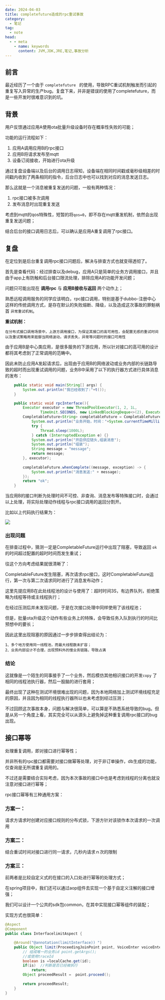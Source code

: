 ```yaml
---
date: 2024-04-03
title: completefuture造成的rpc重试事故
category: 
  - 笔记
tag:
  - note
head:
  - - meta
    - name: keywords
      content: JVM,JDK,JRE,笔记,事故分析
---
```

## 前言

最近经历了一个由于 `completefuture ` 的使用，导致RPC重试机制触发而引起的重复写入异常的生产bug。复盘下来，并非是错误的使用了completefuture，而是一些开发时很难意识到的坑。

## 背景

用户反馈通过应用A使用ota批量升级设备时存在概率性失败的可能；

功能的运行流程如下：

1. 应用A调用应用B的rpc接口
2. 应用B将请求发布至mqtt
3. 设备订阅接收，开始进行ota升级

通过复盘设备端以及后台的调用日志得知，设备端在相同时间戳或毫秒级相差的时间戳内收到了两条相同的指令，后台日志中也可以找到对应的消息发送日志。

那么这就是一个消息被重复发送的问题，一般有两种情况：

1. rpc接口被多次调用
2. 发布消息时出现重复发送

考虑到mqtt的qos特殊性，短暂的将`qos=0`，即不存在mqtt重发机制，依然会出现重复发送问题；

结合后台的接口调用日志后，可以确认是应用A重复调用了rpc接口。

## 复盘

在定位到是后台重复调用rpc接口问题后，解决与排查方式也就变得透彻了。

首先是查看代码：经过排查以及debug，应用A只是简单的业务方调用接口，并且由于app上有防触和后台接口限流处理，排除应用A的功能开发问题；

问题只可能出现在 **调用rpc** 与 **应用B接收与返回** 两个动作上；

熟悉远程调用服务的同学应该明白，rpc接口调用，特别是基于dubbo-注册中心这样的传统调用方式，是存在默认的失败熔断、降级，以及造成这次事故的罪魁祸首 `异常重试机制`。

**重试机制：**

```
在分布式接口调用场景中，上游方调用接口，为保证其接口的高可用性，会配置无感的重试时间以及重试策略用来抵御当网络波动，请求丢失，异常等问题时的接口可用性
```

由于应用B是中心类应用，是很多服务的下游应用，所以针对接口的高可用的设计都将其考虑到了正常调用的范畴中。

因此未防止应用A发起请求后，出现由于应用B的网络波动或业务内部的长链路导致的超时而出现重试调用的问题，业务B中采用了以下的执行器方式进行具体消息的发布：

```java
    public static void main(String[] args) {
		System.out.println("我已经收到了:"+t());
    }

	public static void rpcInterface(){
        Executor executor = new ThreadPoolExecutor(1, 2, 1L,
                TimeUnit.SECONDS, new LinkedBlockingDeque<>(2), Executors.defaultThreadFactory(), new ThreadPoolExecutor.CallerRunsPolicy());
        CompletableFuture<String> completableFuture = CompletableFuture.supplyAsync(() -> {
            System.out.println("业务开始，时间："+System.currentTimeMillis());
            try {
                Thread.sleep(1000L);
            } catch (InterruptedException e) {}
            System.out.println("开启供应链头,组装消息");
            System.out.println("组装");
            String message = "message";
            return message;
        }, executor);
		
        completableFuture.whenComplete((message, exception) -> {
            System.out.println("消息发送:" + message);
        });
        return "ok";
    }
```

当应用B的接口判断为处理时间不可控、非查询、消息发布等特殊接口时，会通过以上处理，将实际处理动作线程与rpc接口调用的返回分割开。

比如以上代码执行结果为：

![](https://leyunone-img.oss-cn-hangzhou.aliyuncs.com/image/2024-04-04/7c9c9a0a-922d-4773-b611-0570c2ccfafa.png)

### 出现问题

在排查过程中，猜测一定是CompletableFuture运行中出现了阻塞，导致返回 `ok` 的时间超过配置的超时时间而发生重试；

往这个方向考虑结果就很清晰了：

CompletableFuture发生阻塞，再次请求rpc接口，这时CompletableFuture运行，第一次与第二次请求同时进行了消息发布动作；

这里先提应用B在此处线程池的设计与使用了：超时时间3S，有边界队列，拒绝策略为线程等待或主线程执行；

在经过压测后并未发现问题，于是在次接口处理中同样使用了该线程池；

但是，批量ota升级这个动作有些业务上的特殊，会导致任务入队到执行的时间比预想中的要长；

因此这里出现阻塞的原因通过一步步排查得出结论为：

```
1、多个地方使用同一线程池，而最大线程数未扩容；
2、业务内部设计不合理，出现预料外的慢业务链路，导致占满
```

### 结论

这就像是一个陌生的同事接手了一个业务，然后模仿其他相识接口的开发`copy` 了相同的线程池执行器，然后一股脑的进行套用；

最终出现了这种在测试环境很难出现的问题，因为本地网络加上测试环境线程充足的原因，并且因为相同的线程执行器所以也未考虑到经过压测；

不过回顾这次事故本身，问题与解决很简单，可以算是不熟悉系统导致的bug。但是从另一个角度上看，其实完全可以从源头上避免掉这种重复调用rpc接口的bug出现。

## 接口幂等

处理重复调用，即对接口进行幂等性；

并非所有的rpc接口都需要对接口做幂等处理，对于非订单操作，db生成的功能，仅查询是无所谓重复调用的。

不过还是需要结合实际考虑，因为本次事故的接口中也是考虑到线程的分离也就没注意对接口进行幂等；

rpc接口幂等有三种通用方案：

### 方案一：

请求方请求时创建对应接口规则的分布式锁，下游方针对该锁作本次请求的一次调用

### 方案二：

结合重试时间对接口进行同一请求，几秒内请求ｎ次的限制

### 方案三：

前两者是比较自定义式的在接口的入口处进行幂等的处理方式；

在spring项目中，我们还可以通过aop组件去实现一个基于自定义注解的接口增强；

我们可以设计一个公共的sdk包common，在其中实现接口幂等组件的装配；

实现方式也很简单：

```java
@Aspect
@Component
public class InterfacelimitAspect {

    @Around("@annotation(limitInterface)) ")
    public Object limit(ProceedingJoinPoint point, VoiceEnter voiceEnter) throws Throwable {
        // 组成唯一的业务id point.getArgs();
        //或使用traceId
        boolean is =localCache.get(id);
        if(is)  //判断是否已经被执行 
            return;
        Object proceedResult =  point.proceed();
		
        return proceedResult;
    }
}
```





